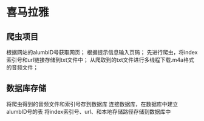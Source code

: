 # 喜马拉雅
## 爬虫项目
根据网站的alumbID号获取网页；
根据提示信息输入页码；
先进行爬虫，将index索引号和url链接存储到txt文件中；
从爬取到的txt文件进行多线程下载.m4a格式的音频文件；
## 数据库存储
将爬虫得到的音频文件和索引号存到数据库
连接数据库，在数据库中建立alumbID号的表
将index索引号、url、和本地存储路径存储到数据库中
